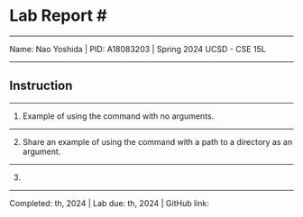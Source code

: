 Lab Report #
========= 
***

Name: Nao Yoshida |
PID:  A18083203 |
Spring 2024 UCSD - CSE 15L

***

Instruction
--------


***

1. Example of using the command with no arguments.


--------
   
2. Share an example of using the command with a path to a directory as an argument.

--------

3. 
--------

Completed: th, 2024  |  Lab due: th, 2024  |  GitHub link: 
